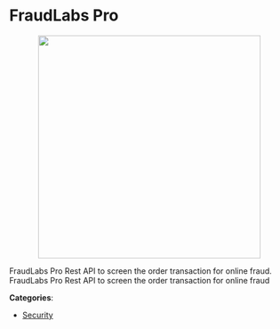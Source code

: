 # FraudLabs Pro
<p align="center">
    <img width="400" src="https://raw.githubusercontent.com/apis-list/apis-list/apis/fraudlabs-pro/logo_256x256.png" />
</p>

FraudLabs Pro Rest API to screen the order transaction for online fraud.  FraudLabs Pro Rest API to screen the order transaction for online fraud



**Categories**:
- [Security](https://github.com/apis-list/apis-list#security)




